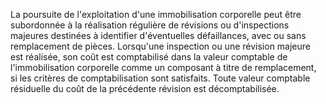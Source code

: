 La poursuite de l'exploitation d'une immobilisation corporelle peut être subordonnée à la réalisation régulière de
révisions ou d'inspections majeures destinées à identifier d'éventuelles défaillances, avec ou sans remplacement
de pièces. Lorsqu'une inspection ou une révision majeure est réalisée, son coût est comptabilisé dans la valeur
comptable de l'immobilisation corporelle comme un composant à titre de remplacement, si les critères de
comptabilisation sont satisfaits. Toute valeur comptable résiduelle du coût de la précédente révision est
décomptabilisée.
